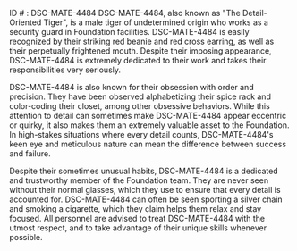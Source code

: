 ID # : DSC-MATE-4484
DSC-MATE-4484, also known as "The Detail-Oriented Tiger", is a male tiger of undetermined origin who works as a security guard in Foundation facilities. DSC-MATE-4484 is easily recognized by their striking red beanie and red cross earring, as well as their perpetually frightened mouth. Despite their imposing appearance, DSC-MATE-4484 is extremely dedicated to their work and takes their responsibilities very seriously.

DSC-MATE-4484 is also known for their obsession with order and precision. They have been observed alphabetizing their spice rack and color-coding their closet, among other obsessive behaviors. While this attention to detail can sometimes make DSC-MATE-4484 appear eccentric or quirky, it also makes them an extremely valuable asset to the Foundation. In high-stakes situations where every detail counts, DSC-MATE-4484's keen eye and meticulous nature can mean the difference between success and failure.

Despite their sometimes unusual habits, DSC-MATE-4484 is a dedicated and trustworthy member of the Foundation team. They are never seen without their normal glasses, which they use to ensure that every detail is accounted for. DSC-MATE-4484 can often be seen sporting a silver chain and smoking a cigarette, which they claim helps them relax and stay focused. All personnel are advised to treat DSC-MATE-4484 with the utmost respect, and to take advantage of their unique skills whenever possible.